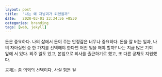 ```yaml
---
layout: post
title:  "나는 왜 자낳괴가 되었을까"
date:   2020-03-01 23:34:56 +0530
categories: branding
tags: [web, jekyll]
---
```


돈은 중요하다. 나의 삶에서 돈이 주는 안정감은 너무나 중요하다. 
돈을 잘 버는 일과, 나의 자아실현 중 한 가지를 선택해야 한다면 어떤 일을 해야 할까?
나는 지금 많은 기회 앞에 서 있다. 
외주 일도 있고, 본업으로 회사를 출근하기로 했고, 
또 다른 공채도 지원했다. 

공채는 좀 의외의 선택이다. 
사실 힘든 걸 
